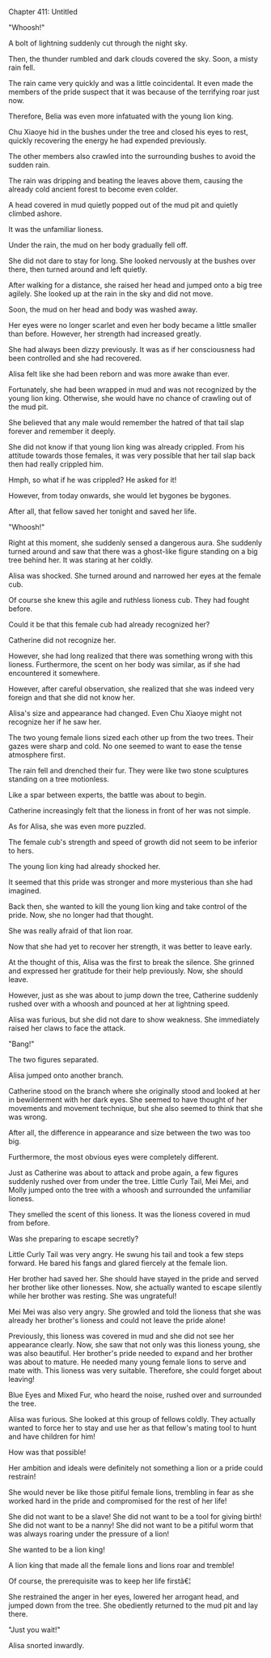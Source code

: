 Chapter 411: Untitled

"Whoosh\!"

A bolt of lightning suddenly cut through the night sky.

Then, the thunder rumbled and dark clouds covered the sky. Soon, a misty rain fell.

The rain came very quickly and was a little coincidental. It even made the members of the pride suspect that it was because of the terrifying roar just now.

Therefore, Belia was even more infatuated with the young lion king.

Chu Xiaoye hid in the bushes under the tree and closed his eyes to rest, quickly recovering the energy he had expended previously.

The other members also crawled into the surrounding bushes to avoid the sudden rain.

The rain was dripping and beating the leaves above them, causing the already cold ancient forest to become even colder.

A head covered in mud quietly popped out of the mud pit and quietly climbed ashore.

It was the unfamiliar lioness.

Under the rain, the mud on her body gradually fell off.

She did not dare to stay for long. She looked nervously at the bushes over there, then turned around and left quietly.

After walking for a distance, she raised her head and jumped onto a big tree agilely. She looked up at the rain in the sky and did not move.

Soon, the mud on her head and body was washed away.

Her eyes were no longer scarlet and even her body became a little smaller than before. However, her strength had increased greatly.

She had always been dizzy previously. It was as if her consciousness had been controlled and she had recovered.

Alisa felt like she had been reborn and was more awake than ever.

Fortunately, she had been wrapped in mud and was not recognized by the young lion king. Otherwise, she would have no chance of crawling out of the mud pit.

She believed that any male would remember the hatred of that tail slap forever and remember it deeply.

She did not know if that young lion king was already crippled. From his attitude towards those females, it was very possible that her tail slap back then had really crippled him.

Hmph, so what if he was crippled? He asked for it\!

However, from today onwards, she would let bygones be bygones.

After all, that fellow saved her tonight and saved her life.

"Whoosh\!"

Right at this moment, she suddenly sensed a dangerous aura. She suddenly turned around and saw that there was a ghost-like figure standing on a big tree behind her. It was staring at her coldly.

Alisa was shocked. She turned around and narrowed her eyes at the female cub.

Of course she knew this agile and ruthless lioness cub. They had fought before.

Could it be that this female cub had already recognized her?

Catherine did not recognize her.

However, she had long realized that there was something wrong with this lioness. Furthermore, the scent on her body was similar, as if she had encountered it somewhere.

However, after careful observation, she realized that she was indeed very foreign and that she did not know her.

Alisa's size and appearance had changed. Even Chu Xiaoye might not recognize her if he saw her.

The two young female lions sized each other up from the two trees. Their gazes were sharp and cold. No one seemed to want to ease the tense atmosphere first.

The rain fell and drenched their fur. They were like two stone sculptures standing on a tree motionless.

Like a spar between experts, the battle was about to begin.

Catherine increasingly felt that the lioness in front of her was not simple.

As for Alisa, she was even more puzzled.

The female cub's strength and speed of growth did not seem to be inferior to hers.

The young lion king had already shocked her.

It seemed that this pride was stronger and more mysterious than she had imagined.

Back then, she wanted to kill the young lion king and take control of the pride. Now, she no longer had that thought.

She was really afraid of that lion roar.

Now that she had yet to recover her strength, it was better to leave early.

At the thought of this, Alisa was the first to break the silence. She grinned and expressed her gratitude for their help previously. Now, she should leave.

However, just as she was about to jump down the tree, Catherine suddenly rushed over with a whoosh and pounced at her at lightning speed.

Alisa was furious, but she did not dare to show weakness. She immediately raised her claws to face the attack.

"Bang\!"

The two figures separated.

Alisa jumped onto another branch.

Catherine stood on the branch where she originally stood and looked at her in bewilderment with her dark eyes. She seemed to have thought of her movements and movement technique, but she also seemed to think that she was wrong.

After all, the difference in appearance and size between the two was too big.

Furthermore, the most obvious eyes were completely different.

Just as Catherine was about to attack and probe again, a few figures suddenly rushed over from under the tree. Little Curly Tail, Mei Mei, and Molly jumped onto the tree with a whoosh and surrounded the unfamiliar lioness.

They smelled the scent of this lioness. It was the lioness covered in mud from before.

Was she preparing to escape secretly?

Little Curly Tail was very angry. He swung his tail and took a few steps forward. He bared his fangs and glared fiercely at the female lion.

Her brother had saved her. She should have stayed in the pride and served her brother like other lionesses. Now, she actually wanted to escape silently while her brother was resting. She was ungrateful\!

Mei Mei was also very angry. She growled and told the lioness that she was already her brother's lioness and could not leave the pride alone\!

Previously, this lioness was covered in mud and she did not see her appearance clearly. Now, she saw that not only was this lioness young, she was also beautiful. Her brother's pride needed to expand and her brother was about to mature. He needed many young female lions to serve and mate with. This lioness was very suitable. Therefore, she could forget about leaving\!

Blue Eyes and Mixed Fur, who heard the noise, rushed over and surrounded the tree.

Alisa was furious. She looked at this group of fellows coldly. They actually wanted to force her to stay and use her as that fellow's mating tool to hunt and have children for him\!

How was that possible\!

Her ambition and ideals were definitely not something a lion or a pride could restrain\!

She would never be like those pitiful female lions, trembling in fear as she worked hard in the pride and compromised for the rest of her life\!

She did not want to be a slave\! She did not want to be a tool for giving birth\! She did not want to be a nanny\! She did not want to be a pitiful worm that was always roaring under the pressure of a lion\!

She wanted to be a lion king\!

A lion king that made all the female lions and lions roar and tremble\!

Of course, the prerequisite was to keep her life firstâ€¦

She restrained the anger in her eyes, lowered her arrogant head, and jumped down from the tree. She obediently returned to the mud pit and lay there.

"Just you wait\!"

Alisa snorted inwardly.